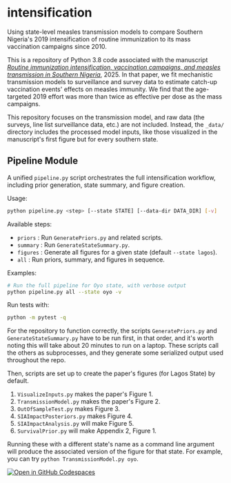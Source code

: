 # intensification
Using state-level measles transmission models to compare Southern Nigeria's 2019 intensification of routine immunization to its mass vaccination campaigns since 2010.

This is a repository of Python 3.8 code associated with the manuscript [*Routine immunization
intensification, vaccination campaigns, and measles transmission in Southern Nigeria*](https://www.medrxiv.org/content/10.1101/2025.02.24.25322796v1), 2025. In that paper, we fit mechanistic transmission models to surveillance and survey data to estimate catch-up vaccination events' effects on measles immunity. We find that the age-targeted 2019 effort was more than twice as effective per dose as the mass campaigns.

This repository focuses on the transmission model, and raw data (the surveys, line list surveillance data, etc.) are not included. Instead, the `_data/` directory includes the processed model inputs, like those visualized in the manuscript's first figure but for every southern state.

## Pipeline Module

A unified `pipeline.py` script orchestrates the full intensification workflow, including prior generation, state summary, and figure creation.

Usage:
```bash
python pipeline.py <step> [--state STATE] [--data-dir DATA_DIR] [-v]
```

Available steps:
- `priors`  : Run `GeneratePriors.py` and related scripts.
- `summary` : Run `GenerateStateSummary.py`.
- `figures` : Generate all figures for a given state (default `--state lagos`).
- `all`     : Run priors, summary, and figures in sequence.

Examples:
```bash
# Run the full pipeline for Oyo state, with verbose output
python pipeline.py all --state oyo -v
```

Run tests with:
```bash
python -m pytest -q
```

For the repository to function correctly, the scripts `GeneratePriors.py` and `GenerateStateSummary.py` have to be run first, in that order, and it's worth noting this will take about 20 minutes to run on a laptop. These scripts call the others as subprocesses, and they generate some serialized output used throughout the repo.

Then, scripts are set up to create the paper's figures (for Lagos State) by default. 
1. `VisualizeInputs.py` makes the paper's Figure 1.
2. `TransmissionModel.py` makes the paper's Figure 2.
3. `OutOfSampleTest.py` makes Figure 3.
4. `SIAImpactPosteriors.py` makes Figure 4.
5. `SIAImpactAnalysis.py` will make Figure 5.
6. `SurvivalPrior.py` will make Appendix 2, Figure 1.

Running these with a different state's name as a command line argument will produce the associated version of the figure for that state. For example, you can try `python TransmissionModel.py oyo`. 

[![Open in GitHub Codespaces](https://github.com/codespaces/badge.svg)](https://codespaces.new/NThakkar-IDM/intensification)